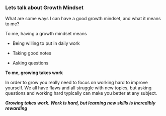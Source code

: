 
### Lets talk about Growth Mindset

What are some ways I can have a good growth mindset, and what it means to me?

To me, having a growth mindset means

- Being willing to put in daily work

- Taking good notes

- Asking questions

**To me, growing takes work**

In order to grow you really need to focus on working hard to improve yourself. We all have flaws and all struggle with new topics, but asking questions and working hard typically can make you better at any subject.

***Growing takes work. Work is hard, but learning new skills is incredibly rewarding***
